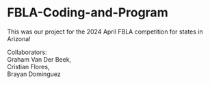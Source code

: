 # FBLA-Coding-and-Program

This was our project for the 2024 April FBLA competition for states in Arizona!

Collaborators:<br>
Graham Van Der Beek,<br>
Cristian Flores,<br>
Brayan Dominguez
